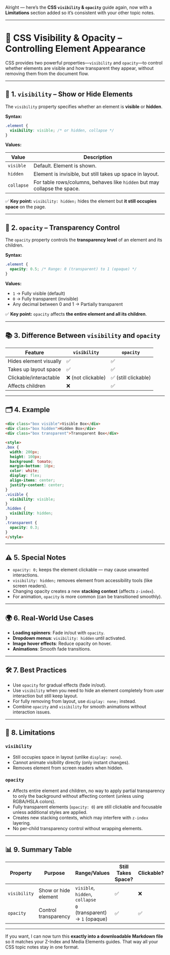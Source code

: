 Alright — here’s the **CSS `visibility` & `opacity`** guide again, now with a **Limitations** section added so it’s consistent with your other topic notes.

---

# 🎯 CSS Visibility & Opacity – Controlling Element Appearance

CSS provides two powerful properties—`visibility` and `opacity`—to control whether elements are visible and how transparent they appear, without removing them from the document flow.

---

## 📌 1. `visibility` – Show or Hide Elements

The `visibility` property specifies whether an element is **visible** or **hidden**.

**Syntax:**

```css
.element {
  visibility: visible; /* or hidden, collapse */
}
```

**Values:**

| Value      | Description                                                               |
| ---------- | ------------------------------------------------------------------------- |
| `visible`  | Default. Element is shown.                                                |
| `hidden`   | Element is invisible, but still takes up space in layout.                 |
| `collapse` | For table rows/columns, behaves like `hidden` but may collapse the space. |

✅ **Key point:**
`visibility: hidden;` hides the element but **it still occupies space** on the page.

---

## 📌 2. `opacity` – Transparency Control

The `opacity` property controls the **transparency level** of an element and its children.

**Syntax:**

```css
.element {
  opacity: 0.5; /* Range: 0 (transparent) to 1 (opaque) */
}
```

**Values:**

* `1` → Fully visible (default)
* `0` → Fully transparent (invisible)
* Any decimal between 0 and 1 → Partially transparent

✅ **Key point:**
`opacity` affects **the entire element and all its children**.

---

## 📚 3. Difference Between `visibility` and `opacity`

| Feature                | `visibility`      | `opacity`           |
| ---------------------- | ----------------- | ------------------- |
| Hides element visually | ✅                 | ✅                   |
| Takes up layout space  | ✅                 | ✅                   |
| Clickable/interactable | ❌ (not clickable) | ✅ (still clickable) |
| Affects children       | ❌                 | ✅                   |

---

## 🗂️ 4. Example

```html
<div class="box visible">Visible Box</div>
<div class="box hidden">Hidden Box</div>
<div class="box transparent">Transparent Box</div>

<style>
.box {
  width: 200px;
  height: 100px;
  background: tomato;
  margin-bottom: 10px;
  color: white;
  display: flex;
  align-items: center;
  justify-content: center;
}
.visible {
  visibility: visible;
}
.hidden {
  visibility: hidden;
}
.transparent {
  opacity: 0.3;
}
</style>
```

---

## ⚠️ 5. Special Notes

* `opacity: 0;` keeps the element clickable — may cause unwanted interactions.
* `visibility: hidden;` removes element from accessibility tools (like screen readers).
* Changing opacity creates a new **stacking context** (affects `z-index`).
* For animation, `opacity` is more common (can be transitioned smoothly).

---

## 🌍 6. Real-World Use Cases

* **Loading spinners**: Fade in/out with `opacity`.
* **Dropdown menus**: `visibility: hidden` until activated.
* **Image hover effects**: Reduce opacity on hover.
* **Animations**: Smooth fade transitions.

---

## 🛠️ 7. Best Practices

* Use `opacity` for gradual effects (fade in/out).
* Use `visibility` when you need to hide an element completely from user interaction but still keep layout.
* For fully removing from layout, use `display: none;` instead.
* Combine `opacity` and `visibility` for smooth animations without interaction issues.

---

## 🚫 8. Limitations

### `visibility`

* Still occupies space in layout (unlike `display: none`).
* Cannot animate visibility directly (only instant changes).
* Removes element from screen readers when hidden.

### `opacity`

* Affects entire element and children, no way to apply partial transparency to only the background without affecting content (unless using RGBA/HSLA colors).
* Fully transparent elements (`opacity: 0`) are still clickable and focusable unless additional styles are applied.
* Creates new stacking contexts, which may interfere with `z-index` layering.
* No per-child transparency control without wrapping elements.

---

## 📊 9. Summary Table

| Property     | Purpose              | Range/Values                     | Still Takes Space? | Clickable? |
| ------------ | -------------------- | -------------------------------- | ------------------ | ---------- |
| `visibility` | Show or hide element | `visible`, `hidden`, `collapse`  | ✅                  | ❌          |
| `opacity`    | Control transparency | `0` (transparent) → `1` (opaque) | ✅                  | ✅          |

---

If you want, I can now turn this **exactly into a downloadable Markdown file** so it matches your Z-Index and Media Elements guides. That way all your CSS topic notes stay in one format.
